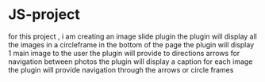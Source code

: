 # JS-project
for this project , i am creating an image slide plugin
the plugin will display all the images in a circleframe in the bottom of the page
the plugin will display  1 main image to the user
the plugin will provide to directions arrows for navigation between photos
the plugin will display a caption for each image
the plugin will provide navigation through the arrows or circle frames
